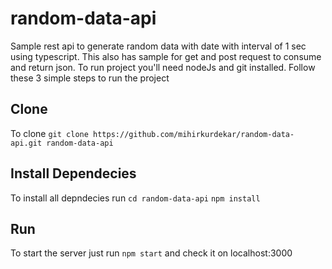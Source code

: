 # random-data-api
Sample rest api to generate random data with date with interval of 1 sec using typescript.
This also has sample for get and post request to consume and return json.
To run project you'll need nodeJs and git installed.
Follow these 3 simple steps to run the project

## Clone
To clone `git clone https://github.com/mihirkurdekar/random-data-api.git random-data-api`

## Install Dependecies
To install all depndecies run 
`cd random-data-api`
`npm install`

## Run
To start the server just run `npm start` and check it on localhost:3000
